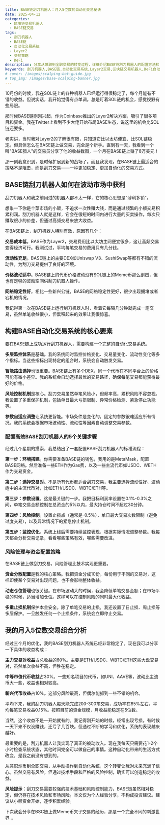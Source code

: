 ```yaml
---
title: BASE链刮刀机器人：月入5位数的自动化交易秘诀
date: 2025-04-12
categories: 
  - 区块链交易机器人
  - BASE链交易
tags:
  - 刮刀机器人
  - BASE链
  - 自动化交易系统
  - Layer2
  - 交易策略
  - DeFi
description: 分享从兼职到全职交易的转变过程，详细介绍BASE链刮刀机器人的配置方法和自动化交易系统搭建，揭秘月入5位数的交易组合策略。
keywords: 刮刀机器人,BASE链,自动化交易系统,Layer2交易,区块链交易机器人,DeFi自动化,BASE DeFi
# cover: /images/scalping-bot-guide.jpg
# top_img: /images/base-scalping-banner.jpg
---
```


10月份的时候，我在SOL链上的各种机器人已经运行得很稳定了，每个月能有不错的收益。但说实话，我开始觉得有点单调，总是盯着SOL链的机会，感觉视野有些局限。

那时候BASE链刚刚兴起，作为Coinbase推出的Layer2解决方案，吸引了很多项目和资金。我在Twitter上看到不少大佬开始布局BASE生态，说这里的机会比SOL链还要多。

老实讲，当时我对Layer2的了解很有限，只知道它比以太坊便宜、比SOL链稳定。但具体怎么在BASE链上做交易，完全是个新手。直到有一天，我看到一个叫"BASE猎人"的交易员分享了他的收益截图，一个月在BASE链上赚了8万美元！

那一刻我意识到，是时候扩展到新的战场了。而且我发现，在BASE链上最适合的策略不是阻击，而是刮刀交易——一种更加稳定、更加自动化的交易方式。

## BASE链刮刀机器人如何在波动市场中获利

刮刀机器人和我之前用过的机器人都不太一样，它的核心思想是"薄利多销"。

想象一下你是个菜市场的小贩，不追求一次性赚大钱，而是通过频繁的小额交易积累利润。刮刀机器人就是这样，它会在很短的时间内进行大量的买卖操作，每次只赚取很小的价差，但通过高频交易来放大收益。

在BASE链上，刮刀机器人特别有效，原因有几个：

**交易成本低**。BASE作为Layer2，交易费用比以太坊主网便宜很多，这让高频交易变得经济可行。我测试过，平均每笔交易的费用只有几分钱。

**流动性充足**。BASE链上的主要DEX如Uniswap V3、SushiSwap等都有不错的流动性，为刮刀交易提供了良好的环境。

**价格波动适中**。BASE链上的代币价格波动没有SOL链上的Meme币那么剧烈，但也有足够的波动空间供刮刀机器人操作。

**网络稳定性好**。相比一些新兴公链，BASE的网络稳定性更好，很少出现拥堵或者宕机的情况。

我记得第一次在BASE链上运行刮刀机器人时，看着它每隔几分钟就完成一笔交易，虽然单笔收益很小，但累积起来的效果让我很惊喜。

## 构建BASE自动化交易系统的核心要素

要在BASE链上成功运行刮刀机器人，需要构建一个完整的自动化交易系统。

**多层监控体系**是基础。我的系统同时监控价格变化、交易量变化、流动性变化等多个指标。当这些指标出现特定的组合时，系统会自动触发交易。

**智能路由选择**也很重要。BASE链上有多个DEX，同一个代币在不同平台上的价格可能有微小差异。我的系统会自动选择最优的交易路径，确保每笔交易都能获得最好的价格。

**风险控制机制**是核心。刮刀交易虽然单笔风险小，但频率高，累积风险不容忽视。我设置了多重保护机制，包括单日最大亏损限制、异常价格检测、紧急停止功能等。

**参数自适应调整**让系统更智能。市场条件是变化的，固定的参数很难适应所有情况。我的系统会根据市场波动性、流动性等因素自动调整交易参数。

### 配置高效BASE刮刀机器人的5个关键步骤

经过几个星期的摸索，我总结出了一套配置BASE刮刀机器人的标准流程：

**第一步：环境搭建**。你需要准备BASE链的钱包，我用的是MetaMask，配置BASE网络。然后准备一些ETH作为Gas费，以及一些主流代币如USDC、WETH作为交易资金。

**第二步：选择交易对**。不是所有代币都适合刮刀交易，我主要选择流动性好、波动适中的主流代币对，比如ETH/USDC、WBTC/ETH等。

**第三步：参数设置**。这是最关键的一步。我把目标利润率设置在0.1%-0.3%之间，单笔交易金额控制在总资金的5%以内，最大持仓时间不超过30分钟。

**第四步：风险控制**。设置止损点（通常是-0.5%），单日最大交易次数限制（避免过度交易），以及异常情况下的紧急停止机制。

**第五步：监控优化**。系统上线后需要持续监控表现，根据实际情况调整参数。我每天都会分析交易记录，看看哪些策略有效，哪些需要改进。

### 风险管理与资金配置策略

在BASE链上做刮刀交易，风险管理比技术实现更重要。

**资金分散配置**是我的核心策略。我把资金分成10份，每份用于不同的交易对，这样即使某个交易对出现问题，也不会影响整体收益。

**动态仓位管理**也很关键。在市场波动大的时候，我会降低单笔交易金额；在市场平稳的时候，适当增加仓位。这样可以在控制风险的同时最大化收益。

**多重止损机制**保护本金安全。除了单笔交易的止损，我还设置了日止损、周止损等多层保护。一旦触发任何一个止损条件，系统会立即停止交易。

## 我的月入5位数交易组合分析

经过三个月的优化，我的BASE刮刀机器人系统已经非常稳定了。现在我可以分享一下具体的收益构成：

**主力交易对收益**占总收益的60%。主要是ETH/USDC、WBTC/ETH这些大盘交易对，虽然单次收益不高，但胜在稳定。

**中等市值代币收益**占30%。一些知名项目的代币，如UNI、AAVE等，波动比主流币大一些，收益也相对较高。

**新兴代币收益**占10%。这部分风险最高，但偶尔能抓到一些不错的机会。

平均下来，我的刮刀机器人每天能完成200-300笔交易，成功率在85%左右，平均每笔交易收益0.15%。按照目前的资金规模，月收益能稳定在5位数。

当然，这个收益不是一开始就有的。我记得刚开始的时候，经常出现亏损，有时候一天下来不仅没赚钱，还亏了几百块。但通过不断的学习和优化，系统的表现越来越好。

最重要的是，刮刀机器人让我实现了真正的被动收入。现在我每天只需要花1-2个小时检查系统状态，其他时间完全可以做自己的事情。这种自动化带来的生活方式改变，是我之前没有想到的。

从兼职炒币到全职交易，从手动操作到自动化系统，这个转变让我对未来充满了信心。虽然交易有风险，但通过技术手段和严格的风险控制，确实可以创造稳定的收益。

**风险提示**：刮刀交易需要较强的技术基础和风险控制能力，BASE链虽然相对稳定，但仍存在技术风险和市场风险。本文仅为个人经验分享，不构成投资建议。建议从小额资金开始，逐步积累经验。

下次我会分享在BSC链上做Meme币夹子交易的经历，那是一个完全不同的刺激世界...
